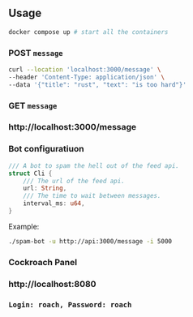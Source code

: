 ## Usage

```bash
docker compose up # start all the containers
```

### POST `message`

```bash
curl --location 'localhost:3000/message' \
--header 'Content-Type: application/json' \
--data '{"title": "rust", "text": "is too hard"}'
```

### GET `message`

### http://localhost:3000/message 

### Bot configuratiuon
```rust
/// A bot to spam the hell out of the feed api.
struct Cli {
    /// The url of the feed api.
    url: String,
    /// The time to wait between messages.
    interval_ms: u64,
}
```
Example:
```bash
./spam-bot -u http://api:3000/message -i 5000
```

### Cockroach Panel

### http://localhost:8080 
### `Login: roach, Password: roach`
